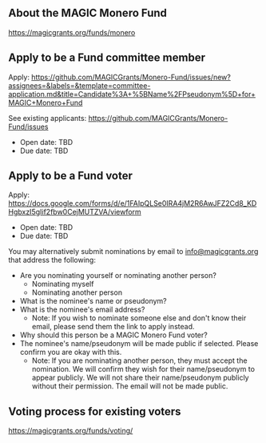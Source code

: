 ## About the MAGIC Monero Fund

https://magicgrants.org/funds/monero

## Apply to be a Fund committee member

Apply: https://github.com/MAGICGrants/Monero-Fund/issues/new?assignees=&labels=&template=committee-application.md&title=Candidate%3A+%5BName%2FPseudonym%5D+for+MAGIC+Monero+Fund

See existing applicants: https://github.com/MAGICGrants/Monero-Fund/issues

* Open date: TBD
* Due date: TBD

## Apply to be a Fund voter

Apply: https://docs.google.com/forms/d/e/1FAIpQLSe0IRA4jM2R6AwJFZ2Cd8_KDHgbxzI5gIif2fbw0CejMUTZVA/viewform

* Open date: TBD
* Due date: TBD

You may alternatively submit nominations by email to info@magicgrants.org that address the following:
* Are you nominating yourself or nominating another person?
    * Nominating myself
    * Nominating another person
* What is the nominee's name or pseudonym?
* What is the nominee's email address?
    * Note: If you wish to nominate someone else and don't know their email, please send them the link to apply instead.
* Why should this person be a MAGIC Monero Fund voter?
* The nominee's name/pseudonym will be made public if selected. Please confirm you are okay with this.
    * Note: If you are nominating another person, they must accept the nomination. We will confirm they wish for their name/pseudonym to appear publicly. We will not share their name/pseudonym publicly without their permission. The email will not be made public.

## Voting process for existing voters

https://magicgrants.org/funds/voting/
